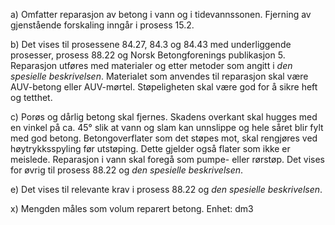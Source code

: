 a) Omfatter reparasjon av betong i vann og i tidevannssonen.
Fjerning av gjenstående forskaling inngår i prosess 15.2.

b) Det vises til prosessene 84.27, 84.3 og 84.43 med underliggende prosesser, prosess 88.22 og Norsk Betongforenings publikasjon 5.
Reparasjon utføres med materialer og etter metoder som angitt i *den spesielle beskrivelsen*.
Materialet som anvendes til reparasjon skal være AUV-betong eller AUV-mørtel. Støpeligheten skal være god for å sikre heft og tetthet.

c) Porøs og dårlig betong skal fjernes. Skadens overkant skal hugges med en vinkel på ca. 45° slik at vann og slam kan unnslippe og hele såret blir fylt med god betong.
Betongoverflater som det støpes mot, skal rengjøres ved høytrykksspyling før utstøping. Dette gjelder også flater som ikke er meislede.
Reparasjon i vann skal foregå som pumpe- eller rørstøp.
Det vises for øvrig til prosess 88.22 og *den spesielle beskrivelsen*.

e) Det vises til relevante krav i prosess 88.22 og *den spesielle beskrivelsen*.

x) Mengden måles som volum reparert betong. Enhet: dm3

